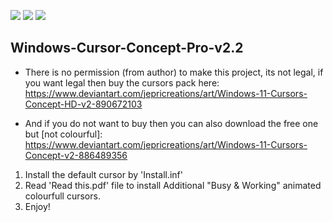 ![](https://img.shields.io/github/v/release/PSGitHubUser1/Windows-11-Cursor-Concept-Pro-v2.0?color=dark_green&style=for-the-badge)
![](https://img.shields.io/github/release-date-pre/PSGitHubUser1/Windows-11-Cursor-Concept-Pro-v2.0?style=for-the-badge)
![](https://img.shields.io/github/issues/PSGitHubUser1/Windows-11-Cursor-Concept-Pro-v2.0?style=for-the-badge)

## Windows-Cursor-Concept-Pro-v2.2
* There is no permission (from author) to make this project, its not legal, if you want legal then buy the cursors pack here: 
      https://www.deviantart.com/jepricreations/art/Windows-11-Cursors-Concept-HD-v2-890672103
      
* And if you do not want to buy then you can also download the free one but [not colourful]: 
      https://www.deviantart.com/jepricreations/art/Windows-11-Cursors-Concept-v2-886489356

   

1. Install the default cursor by 'Install.inf'
2. Read 'Read this.pdf' file to install Additional "Busy & Working" animated colourfull cursors.
3. Enjoy!
